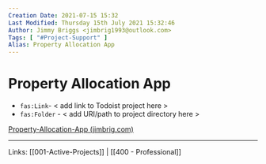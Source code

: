 ```yaml
---
Creation Date: 2021-07-15 15:32
Last Modified: Thursday 15th July 2021 15:32:46
Author: Jimmy Briggs <jimbrig1993@outlook.com>
Tags: [ "#Project-Support" ]
Alias: Property Allocation App
---
```


# Property Allocation App

- `fas:Link`- < add link to Todoist project here >
- `fas:Folder` - < add URI/path to project directory here >

[Property-Allocation-App (jimbrig.com)](https://propalloc.jimbrig.com/)



***
Links: [[001-Active-Projects]] | [[400 - Professional]]